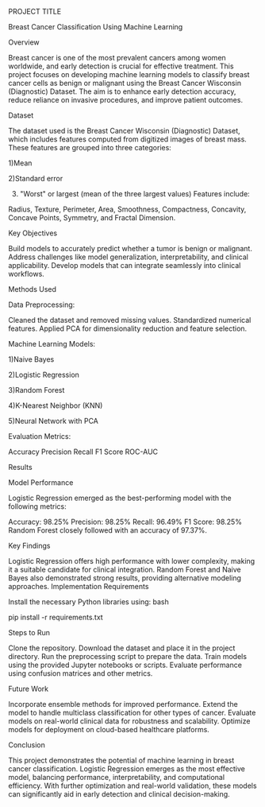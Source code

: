 PROJECT TITLE

Breast Cancer Classification Using Machine Learning


Overview

Breast cancer is one of the most prevalent cancers among women worldwide, and early detection is crucial for effective treatment. This project focuses on developing machine learning models to classify breast cancer cells as benign or malignant using the Breast Cancer Wisconsin (Diagnostic) Dataset. The aim is to enhance early detection accuracy, reduce reliance on invasive procedures, and improve patient outcomes.

Dataset

The dataset used is the Breast Cancer Wisconsin (Diagnostic) Dataset, which includes features computed from digitized images of breast mass. These features are grouped into three categories:

1)Mean

2)Standard error

3) "Worst" or largest (mean of the three largest values)
Features include:

Radius, Texture, Perimeter, Area, Smoothness, Compactness, Concavity, Concave Points, Symmetry, and Fractal Dimension.


Key Objectives

Build models to accurately predict whether a tumor is benign or malignant.
Address challenges like model generalization, interpretability, and clinical applicability.
Develop models that can integrate seamlessly into clinical workflows.


Methods Used

Data Preprocessing:

Cleaned the dataset and removed missing values.
Standardized numerical features.
Applied PCA for dimensionality reduction and feature selection.

Machine Learning Models:


1)Naive Bayes

2)Logistic Regression

3)Random Forest

4)K-Nearest Neighbor (KNN)

5)Neural Network with PCA


Evaluation Metrics:

Accuracy
Precision
Recall
F1 Score
ROC-AUC


Results

Model Performance

Logistic Regression emerged as the best-performing model with the following metrics:

Accuracy: 98.25%
Precision: 98.25%
Recall: 96.49%
F1 Score: 98.25%
Random Forest closely followed with an accuracy of 97.37%.

Key Findings

Logistic Regression offers high performance with lower complexity, making it a suitable candidate for clinical integration.
Random Forest and Naive Bayes also demonstrated strong results, providing alternative modeling approaches.
Implementation
Requirements

Install the necessary Python libraries using:
bash

pip install -r requirements.txt

Steps to Run

Clone the repository.
Download the dataset and place it in the project directory.
Run the preprocessing script to prepare the data.
Train models using the provided Jupyter notebooks or scripts.
Evaluate performance using confusion matrices and other metrics.

Future Work


Incorporate ensemble methods for improved performance.
Extend the model to handle multiclass classification for other types of cancer.
Evaluate models on real-world clinical data for robustness and scalability.
Optimize models for deployment on cloud-based healthcare platforms.

Conclusion

This project demonstrates the potential of machine learning in breast cancer classification. Logistic Regression emerges as the most effective model, balancing performance, interpretability, and computational efficiency. With further optimization and real-world validation, these models can significantly aid in early detection and clinical decision-making.
